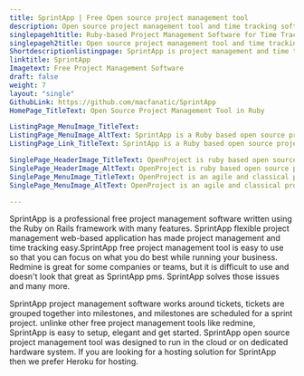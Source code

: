 ```yaml
---
title: SprintApp | Free Open source project management tool
description: Open source project management tool and time tracking software. SprintApp is free to use so you can focus on running your business and on what you do best.
singlepageh1title: Ruby-based Project Management Software for Time Tracking
singlepageh2title: Open source project management tool and time tracking software. SprintApp is free to use and simple to setup so you can focus on running your business.
Shortdescriptionlistingpage: SprintApp is project management and time tracking software. It's free to use and simple to setup so you can focus on running your business and on what you do best.
linktitle: SprintApp
Imagetext: Free Project Management Software
draft: false
weight: 7
layout: "single"
GithubLink: https://github.com/macfanatic/SprintApp
HomePage_TitleText: Open Source Project Management Tool in Ruby

ListingPage_MenuImage_TitleText: 
ListingPage_MenuImage_AltText: SprintApp is a Ruby based open source project management tool
ListingPage_Link_TitleText: SprintApp is a Ruby based open source project management tool

SinglePage_HeaderImage_TitleText: OpenProject is ruby based open source project management workflow software
SinglePage_HeaderImage_AltText: OpenProject is ruby based open source project management workflow software
SinglePage_MenuImage_TitleText: OpenProject is an agile and classical project management workflow software
SinglePage_MenuImage_AltText: OpenProject is an agile and classical project management workflow software

---
```


SprintApp is a professional free project management software written using the Ruby on Rails framework with many features. SprintApp flexible project management web-based application has made project management and time tracking easy.SprintApp free project management tool is easy to use so that you can focus on what you do best while running your business. Redmine is great for some companies or teams, but it is difficult to use and doesn't look that great as SprintApp pms. SprintApp solves those issues and many more.

SprintApp project management software works around tickets, tickets are grouped together into milestones, and milestones are scheduled for a sprint project. unlinke other free project management tools like redmine, SprintApp is easy to setup, elegant and get started. SprintApp open source project management tool was designed to run in the cloud or on dedicated hardware system. If you are looking for a hosting solution for SprintApp then we prefer Heroku for hosting.